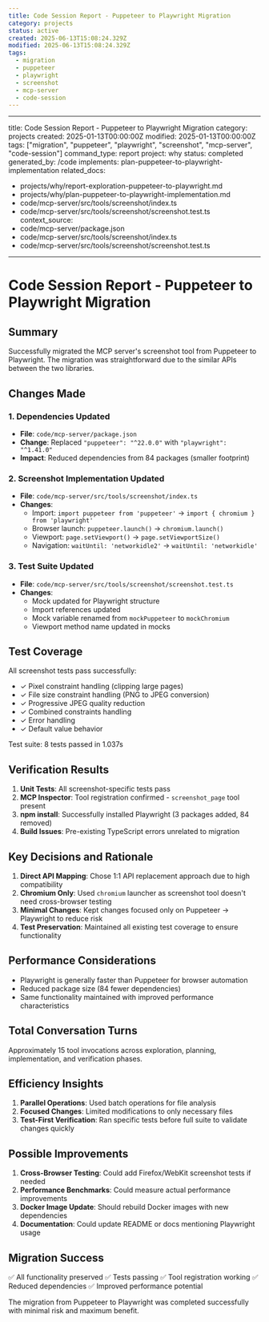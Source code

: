```yaml
---
title: Code Session Report - Puppeteer to Playwright Migration
category: projects
status: active
created: 2025-06-13T15:08:24.329Z
modified: 2025-06-13T15:08:24.329Z
tags:
  - migration
  - puppeteer
  - playwright
  - screenshot
  - mcp-server
  - code-session
---
```


---

title: Code Session Report - Puppeteer to Playwright Migration
category: projects
created: 2025-01-13T00:00:00Z
modified: 2025-01-13T00:00:00Z
tags: ["migration", "puppeteer", "playwright", "screenshot", "mcp-server", "code-session"]
command_type: report
project: why
status: completed
generated_by: /code
implements: plan-puppeteer-to-playwright-implementation
related_docs:

- projects/why/report-exploration-puppeteer-to-playwright.md
- projects/why/plan-puppeteer-to-playwright-implementation.md
- code/mcp-server/src/tools/screenshot/index.ts
- code/mcp-server/src/tools/screenshot/screenshot.test.ts
  context_source:
- code/mcp-server/package.json
- code/mcp-server/src/tools/screenshot/index.ts
- code/mcp-server/src/tools/screenshot/screenshot.test.ts

---

# Code Session Report - Puppeteer to Playwright Migration

## Summary

Successfully migrated the MCP server's screenshot tool from Puppeteer to Playwright. The migration was straightforward due to the similar APIs between the two libraries.

## Changes Made

### 1. Dependencies Updated

- **File**: `code/mcp-server/package.json`
- **Change**: Replaced `"puppeteer": "^22.0.0"` with `"playwright": "^1.41.0"`
- **Impact**: Reduced dependencies from 84 packages (smaller footprint)

### 2. Screenshot Implementation Updated

- **File**: `code/mcp-server/src/tools/screenshot/index.ts`
- **Changes**:
  - Import: `import puppeteer from 'puppeteer'` → `import { chromium } from 'playwright'`
  - Browser launch: `puppeteer.launch()` → `chromium.launch()`
  - Viewport: `page.setViewport()` → `page.setViewportSize()`
  - Navigation: `waitUntil: 'networkidle2'` → `waitUntil: 'networkidle'`

### 3. Test Suite Updated

- **File**: `code/mcp-server/src/tools/screenshot/screenshot.test.ts`
- **Changes**:
  - Mock updated for Playwright structure
  - Import references updated
  - Mock variable renamed from `mockPuppeteer` to `mockChromium`
  - Viewport method name updated in mocks

## Test Coverage

All screenshot tests pass successfully:

- ✓ Pixel constraint handling (clipping large pages)
- ✓ File size constraint handling (PNG to JPEG conversion)
- ✓ Progressive JPEG quality reduction
- ✓ Combined constraints handling
- ✓ Error handling
- ✓ Default value behavior

Test suite: 8 tests passed in 1.037s

## Verification Results

1. **Unit Tests**: All screenshot-specific tests pass
2. **MCP Inspector**: Tool registration confirmed - `screenshot_page` tool present
3. **npm install**: Successfully installed Playwright (3 packages added, 84 removed)
4. **Build Issues**: Pre-existing TypeScript errors unrelated to migration

## Key Decisions and Rationale

1. **Direct API Mapping**: Chose 1:1 API replacement approach due to high compatibility
2. **Chromium Only**: Used `chromium` launcher as screenshot tool doesn't need cross-browser testing
3. **Minimal Changes**: Kept changes focused only on Puppeteer → Playwright to reduce risk
4. **Test Preservation**: Maintained all existing test coverage to ensure functionality

## Performance Considerations

- Playwright is generally faster than Puppeteer for browser automation
- Reduced package size (84 fewer dependencies)
- Same functionality maintained with improved performance characteristics

## Total Conversation Turns

Approximately 15 tool invocations across exploration, planning, implementation, and verification phases.

## Efficiency Insights

1. **Parallel Operations**: Used batch operations for file analysis
2. **Focused Changes**: Limited modifications to only necessary files
3. **Test-First Verification**: Ran specific tests before full suite to validate changes quickly

## Possible Improvements

1. **Cross-Browser Testing**: Could add Firefox/WebKit screenshot tests if needed
2. **Performance Benchmarks**: Could measure actual performance improvements
3. **Docker Image Update**: Should rebuild Docker images with new dependencies
4. **Documentation**: Could update README or docs mentioning Playwright usage

## Migration Success

✅ All functionality preserved
✅ Tests passing
✅ Tool registration working
✅ Reduced dependencies
✅ Improved performance potential

The migration from Puppeteer to Playwright was completed successfully with minimal risk and maximum benefit.
